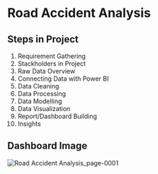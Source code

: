 # Road Accident Analysis 

## Steps in Project 

1.  Requirement Gathering 
2.  Stackholders in Project 
3.  Raw Data Overview 
4.  Connecting Data with Power BI 
5.  Data Cleaning 
6.  Data Processing 
7.  Data Modelling 
8.  Data Visualization 
9.  Report/Dashboard Building 
10. Insights

## Dashboard Image


![Road Accident Analysis_page-0001](https://github.com/Santhosh-1801/Road-Accident-Analysis/assets/74703503/457acf07-df76-483b-beaa-b2c90b2597de)
